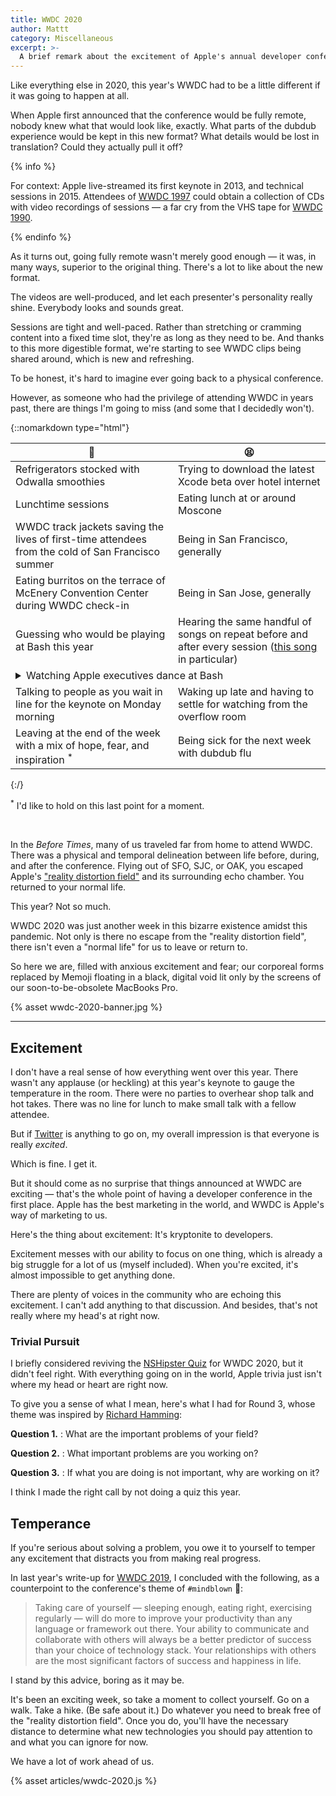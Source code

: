```yaml
---
title: WWDC 2020
author: Mattt
category: Miscellaneous
excerpt: >-
  A brief remark about the excitement of Apple's annual developer conference.
---
```


Like everything else in 2020,
this year's WWDC had to be a little different
if it was going to happen at all.

When Apple first announced that the conference would be fully remote,
nobody knew what that would look like, exactly.
What parts of the dubdub experience would be kept in this new format?
What details would be lost in translation?
Could they actually pull it off?

{% info %}

For context:
Apple live-streamed its first keynote in 2013,
and technical sessions in 2015.
Attendees of [WWDC 1997][wwdc 1997] could obtain a collection of CDs
with video recordings of sessions —
a far cry from the VHS tape for [WWDC 1990][wwdc 1990].

{% endinfo %}

As it turns out,
going fully remote wasn't merely good enough —
it was, in many ways, superior to the original thing.
There's a lot to like about the new format.

The videos are well-produced,
and let each presenter's personality really shine.
Everybody looks and sounds great.

Sessions are tight and well-paced.
Rather than stretching or cramming content into a fixed time slot,
they're as long as they need to be.
And thanks to this more digestible format,
we're starting to see WWDC clips being shared around,
which is new and refreshing.

To be honest,
it's hard to imagine ever going back to a physical conference.

However,
as someone who had the privilege of attending WWDC in years past,
there are things I'm going to miss
(and some that I decidedly won't).

{::nomarkdown type="html"}
<table>

<thead>
<tr>
<th>🥰</th>
<th>😫</th>
</tr>
</thead>

<tbody>

<tr>
<td>Refrigerators stocked with Odwalla smoothies</td>
<td>Trying to download the latest Xcode beta over hotel internet</td>
</tr>


<tr>
<td>Lunchtime sessions</td>
<td>Eating lunch at or around Moscone</td> 
</tr>

<tr>
<td>WWDC track jackets saving the lives of first-time attendees from the cold of San Francisco summer</td>
<td>Being in San Francisco, generally</td>
</tr>

<tr>
<td>Eating burritos on the terrace of McEnery Convention Center during WWDC check-in</td>
<td>Being in San Jose, generally</td>
</tr>

<tr>
<td>Guessing who would be playing at Bash this year</td>
<td>Hearing the same handful of songs on repeat before and after every session
(<a href="https://music.apple.com/us/album/animal/1471689800?i=1471689803">this song</a> in particular) </td>
</tr>

<tr>
<td colspan="2">

<details>
<summary>Watching Apple executives dance at Bash</summary>
<video preload="none" width="636" height="290" controls>
    <source src="{% asset wwdc-2020-apple-executives-dancing.mp4 @path %}" type="video/mp4"/>
</video>
</details>
</td>
</tr>

<tr>
<td>Talking to people as you wait in line for the keynote on Monday morning</td>
<td>Waking up late and having to settle for watching from the overflow room</td>
</tr>

<tr>
<td>Leaving at the end of the week with a mix of hope, fear, and inspiration <sup>*</sup></td>
<td>Being sick for the next week with dubdub flu</td>

</table>
{:/}


<sup>*</sup> I'd like to hold on this last point for a moment.

<br/>

In the _Before Times_,
many of us traveled far from home to attend WWDC.
There was a physical and temporal delineation
between life before, during, and after the conference.
Flying out of <abbr>SFO</abbr>, <abbr>SJC</abbr>, or <abbr>OAK</abbr>,
you escaped Apple's ["reality distortion field"][folklore] 
and its surrounding echo chamber.
You returned to your normal life.

This year? Not so much.

WWDC 2020 was just another week in this bizarre existence amidst this pandemic.
Not only is there no escape from the "reality distortion field",
there isn't even a "normal life" for us to leave or return to.

So here we are,
filled with anxious excitement and fear;
our corporeal forms replaced by
Memoji floating in a black, digital void
lit only by the screens of our soon-to-be-obsolete MacBooks Pro.

{% asset wwdc-2020-banner.jpg %}

* * *

## Excitement

I don't have a real sense of how everything went over this year.
There wasn't any applause (or heckling) at this year's keynote
to gauge the temperature in the room.
There were no parties to overhear shop talk and hot takes.
There was no line for lunch
to make small talk with a fellow attendee.

But if [Twitter][#wwdc20] is anything to go on,
my overall impression is that everyone is really _excited_.

Which is fine. I get it.

But it should come as no surprise that things announced at WWDC are exciting —
that's the whole point of having a developer conference in the first place.
Apple has the best marketing in the world,
and WWDC is Apple's way of marketing to us.

Here's the thing about excitement:
It's kryptonite to developers.

Excitement messes with our ability to focus on one thing,
which is already a big struggle for a lot of us (myself included).
When you're excited,
it's almost impossible to get anything done.

There are plenty of voices in the community who are echoing this excitement.
I can't add anything to that discussion.
And besides,
that's not really where my head's at right now.

### Trivial Pursuit

I briefly considered reviving the [NSHipster Quiz](/nshipster-quiz-2/)
for WWDC 2020,
but it didn't feel right.
With everything going on in the world,
Apple trivia just isn't where my head or heart are right now.

To give you a sense of what I mean, here's what I had for Round 3,
whose theme was inspired by [Richard Hamming][hamming]:

**Question 1.**
: What are the important problems of your field?

**Question 2.**
: What important problems are you working on?

**Question 3.**
: If what you are doing is not important,
  why are working on it?

<aside class="parenthetical">
I think I made the right call by not doing a quiz this year.
</aside>

## Temperance

If you're serious about solving a problem,
you owe it to yourself to temper any excitement
that distracts you from making real progress.

In last year's write-up for [WWDC 2019](/wwdc-2019/),
I concluded with the following,
as a counterpoint to the conference's theme of `#mindblown` 🤯:

> Taking care of yourself —
> sleeping enough, eating right, exercising regularly —
> will do more to improve your productivity
> than any language or framework out there.
> Your ability to communicate and collaborate with others
> will always be a better predictor of success
> than your choice of technology stack.
> Your relationships with others
> are the most significant factors of success and happiness in life.

I stand by this advice, boring as it may be.

It's been an exciting week,
so take a moment to collect yourself.
Go on a walk. Take a hike. (Be safe about it.)
Do whatever you need to break free of the "reality distortion field".
Once you do, you'll have the necessary distance to determine
what new technologies you should pay attention to
and what you can ignore for now.

We have a lot of work ahead of us.

[wwdc 1990]: http://bslabs.net/2020/06/19/wwdc-1990/
[wwdc 1997]: http://bslabs.net/2018/05/28/wwdc-1997-videos/
[folklore]: https://www.folklore.org/StoryView.py?story=Reality_Distortion_Field.txt
[placebo effect]: https://en.wikipedia.org/wiki/Placebo
[#wwdc20]: https://twitter.com/hashtag/WWDC20
[hey]: https://www.protocol.com/hey-email-app-store-rejection
[antitrust]: https://ec.europa.eu/commission/presscorner/detail/en/ip_20_1073
[developer forums]: https://forums.developer.apple.com
[hamming]: https://www.cs.virginia.edu/~robins/YouAndYourResearch.html
[Developer app]: https://mjtsai.com/blog/2020/06/16/apple-developer-app-for-mac/
[transition]: https://www.apple.com/newsroom/2020/06/apple-announces-mac-transition-to-apple-silicon/

{% asset articles/wwdc-2020.js %}
